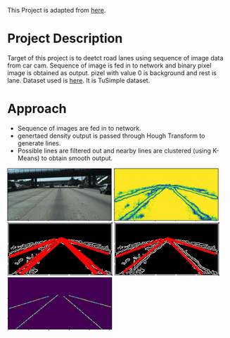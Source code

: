 This Project is adapted from [here](https://github.com/qinnzou/Robust-Lane-Detection).

# Project Description
Target of this project is to deetct road lanes using sequence of image data from car cam. Sequence of image is fed in to network and binary pixel image is obtained as output. pizel with value 0 is background and rest is lane.
Dataset used is [here](https://drive.google.com/drive/folders/1rpPgQ9TmG99eQ22Rh5Of8x8c0iOjyq4Y?usp=sharing). It is TuSimple dataset.

# Approach
- Sequence of images are fed in to network.
- genertaed density output is passed through Hough Transform to generate lines.
- Possible lines are filtered out and nearby lines are clustered (using K-Means) to obtain smooth output. 


![Input](https://github.com/Ayush-Learner/Data-Science-ML-Practice/blob/master/Road%20Lane%20segmentation/Images/input_alt_10.PNG)
![Prediction](https://github.com/Ayush-Learner/Data-Science-ML-Practice/blob/master/Road%20Lane%20segmentation/Images/prediction_alt_10.PNG)
![Line detection](https://github.com/Ayush-Learner/Data-Science-ML-Practice/blob/master/Road%20Lane%20segmentation/Images/Multiple_hough_lines.jpg)
![Final output](https://github.com/Ayush-Learner/Data-Science-ML-Practice/blob/master/Road%20Lane%20segmentation/Images/mean_hough_lines_alt_10.jpg)
![Ground truth](https://github.com/Ayush-Learner/Data-Science-ML-Practice/blob/master/Road%20Lane%20segmentation/Images/gt_alt_10.PNG)

